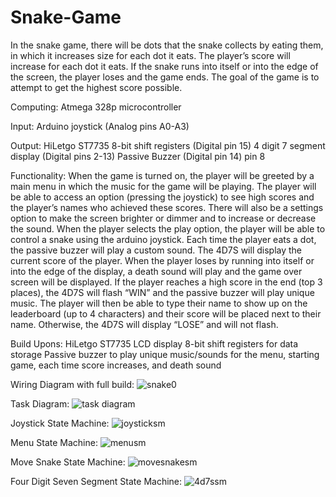 # Snake-Game
In the snake game, there will be dots that the snake collects by eating them, in which it increases size for each dot it eats. The player’s score will increase for each dot it eats. If the snake runs into itself or into the edge of the screen, the player loses and the game ends. The goal of the game is to attempt to get the highest score possible.

Computing:
Atmega 328p microcontroller

Input:
Arduino joystick (Analog pins A0-A3)

Output:
HiLetgo ST7735 
8-bit shift registers (Digital pin 15)
4 digit 7 segment display (Digital pins 2-13) 
Passive Buzzer (Digital pin 14) pin 8

Functionality:
When the game is turned on, the player will be greeted by a main menu in which the music for the game will be playing. The player will be able to access an option (pressing the joystick) to see high scores and the player’s names who achieved these scores. There will also be a settings option to make the screen brighter or dimmer and to increase or decrease the sound. When the player selects the play option, the player will be able to control a snake using the arduino joystick. Each time the player eats a dot, the passive buzzer will play a custom sound. The 4D7S will display the current score of the player. When the player loses by running into itself or into the edge of the display, a death sound will play and the game over screen will be displayed. If the player reaches a high score in the end (top 3 places), the 4D7S will flash “WIN” and the passive buzzer will play unique music. The player will then be able to type their name to show up on the leaderboard (up to 4 characters) and their score will be placed next to their name. Otherwise, the 4D7S will display “LOSE” and will not flash. 

Build Upons:
HiLetgo ST7735 LCD display
8-bit shift registers for data storage
Passive buzzer to play unique music/sounds for the menu, starting game, each time score increases, and death sound

Wiring Diagram with full build:
![snake0](https://github.com/user-attachments/assets/59c6652e-2491-486b-99fe-c0e518fb34b4)

Task Diagram:
![task diagram](https://github.com/user-attachments/assets/ea73c488-597a-460a-9ce8-d6e9b802a00d)

Joystick State Machine:
![joysticksm](https://github.com/user-attachments/assets/c564a5df-5ce8-4fb9-9f71-13db5039d124)

Menu State Machine:
![menusm](https://github.com/user-attachments/assets/42dd5e7d-eee0-42be-9643-3732f813e3dd)

Move Snake State Machine:
![movesnakesm](https://github.com/user-attachments/assets/e5be12bf-1ea1-454a-beb8-7f97e7f92894)

Four Digit Seven Segment State Machine:
![4d7ssm](https://github.com/user-attachments/assets/21f95575-37ef-46b1-a1cc-77f518d3f0b6)
